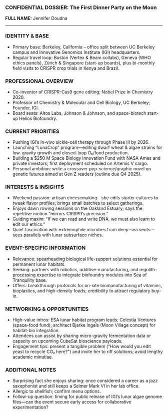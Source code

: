 ### CONFIDENTIAL DOSSIER: The First Dinner Party on the Moon

**FULL NAME:** Jennifer Doudna

---
### IDENTITY & BASE
- Primary base: Berkeley, California – office split between UC Berkeley campus and Innovative Genomics Institute (IGI) headquarters.
- Regular travel loop: Boston (Vertex & Beam collabs), Geneva (WHO ethics panels), Zürich & Singapore (start-up boards), plus bi-monthly field visits to CRISPR crop trials in Kenya and Brazil.

### PROFESSIONAL OVERVIEW
- Co-inventor of CRISPR-Cas9 gene editing; Nobel Prize in Chemistry 2020.
- Professor of Chemistry & Molecular and Cell Biology, UC Berkeley; Founder, IGI.
- Board seats: Altos Labs, Johnson & Johnson, and space-biotech start-up Helios Biofoundry.

### CURRENT PRIORITIES
- Pushing IGI’s in-vivo sickle-cell therapy through Phase III by 2026.
- Launching “LunaCrop” program—editing dwarf wheat & algae strains for low-gravity growth and closed-loop O₂/food production.
- Building a $250 M Space Biology Innovation Fund with NASA Ames and private investors; first deployment scheduled on Artemis V cargo.
- Personal ambition: write a crossover pop-science/graphic novel on genetic futures aimed at Gen Z readers (outline due Q4 2025).

### INTERESTS & INSIGHTS
- Weekend passion: artisan cheesemaking—she edits starter cultures to tweak flavor profiles; brings small batches to select gatherings.
- Enjoys dawn rowing sessions on the Oakland Estuary; says the repetitive motion “mirrors CRISPR’s precision.”
- Guiding maxim: “If we can read and write DNA, we must also learn to edit our ethics.”
- Quiet fascination with extremophile microbes from deep-sea vents—sees parallels with lunar subsurface niches.

### EVENT-SPECIFIC INFORMATION
- Relevance: spearheading biological life-support solutions essential for permanent lunar habitats.
- Seeking: partners with robotics, additive-manufacturing, and regolith-processing expertise to integrate biofoundry modules into Sea of Tranquility base.
- Offers: breakthrough protocols for on-site biomanufacturing of vitamins, bioplastics, and high-density foods; credibility to attract regulatory buy-in.

### NETWORKING & OPPORTUNITIES
- High-value intros: ESA lunar habitat program leads; Celestia Ventures (space-food fund); architect Bjarke Ingels (Moon Village concept) for habitat-bio integration.
- Attendees can assist by sharing micro-gravity fermentation data or capacity on upcoming CubeSat bioscience payloads.
- Engagement tips: present a tangible problem (“How would you edit yeast to recycle CO₂ here?”) and invite her to riff solutions; avoid lengthy academic minutiae.

### ADDITIONAL NOTES
- Surprising fact she enjoys sharing: once considered a career as a jazz saxophonist and still keeps a Selmer Mark VI in her lab office.
- Allergic to shellfish; confirm menu options.
- Follow-up question: timing for public release of IGI’s lunar algae genome files—can the event secure early access for collaborative experimentation?